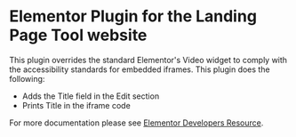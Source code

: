 # Elementor Plugin for the Landing Page Tool website

This plugin overrides the standard Elementor's Video widget to comply with the accessibility standards for embedded iframes. This plugin does the following:
* Adds the Title field in the Edit section
* Prints Title in the iframe code

For more documentation please see [Elementor Developers Resource](https://developers.elementor.com/creating-an-extension-for-elementor/).

